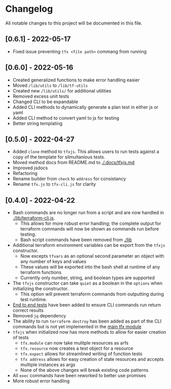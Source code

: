 # Changelog

All notable changes to this project will be documented in this file.

## [0.6.1] - 2022-05-17

- Fixed issue preventing `tfx <file path>` commang from running

## [0.6.0] - 2022-05-16

- Created generalized functions to make error handling easier
- Moved `/lib/utils` to `/lib/tf-utils`
- Created new `/lib/utils/` for additional utilities
- Removed excess unit tests
- Changed CLI to be expandable
- Added CLI methods to dynamically generate a plan test in either js or yaml
- Added CLI method to convert yaml to js for testing
- Better string templating

## [0.5.0] - 2022-04-27

- Added `clone` method to `tfxjs`. This allows users to run tests against a copy of the template for silmultanious tests.
- Moved method docs from README.md to [./.docs/tfxjs.md](./.docs/tfxjs.md)
- Improved jsdocs
- Refactoring
- Rename builder from `check` to `address` for consistancy
- Rename `tfx.js` to `tfx-cli.js` for clarity

## [0.4.0] - 2022-04-22

- Bash commands are no longer run from a script and are now handled in [./lib/terraform-cli.js](./lib/terraform-cli.js).
    - This allows for more robust error handling; the complete output for terraform commands will now be shown as commands run before testing.
    - Bash script commands have been removed from [./lib](./lib)
- Additional terraform environment variables can be export from the `tfxjs` constructor.
    - Now excepts `tfvars` as an optional second parameter an object with any number of keys and values
    - These values will be exported into the bash shell at runtime of any terraform functions
    - Currently only number, string, and boolean types are supported
- The `tfxjs` constructor can take `quiet` as a boolean in the `options` when initializing the constructor. 
    - This option will prevent terraform commands from outputting during test runtime.
- [End to end tests](./e2e-tests/) have been added to ensure CLI commands run return correct results
- Removed `jq` dependency
- The ability to run `terraform destroy` has been added as part of the CLI commands but is not yet implemented in the [main tfx module](./lib/index.js)
- `tfxjs` when initialized now has more methods to allow for easier creation of tests
    - `tfx.module` can now take mulitple resources as arfs
    - `tfx.resource` now creates a test object for a resource
    - `tfx.expect` allows for streamlined writing of function tests
    - `tfx address` allows for easy creation of state resources and accepts multiple instances as args
    - None of the above changes will break existing code patterns
- All `exec` commands have been reworked to better use promises
- More robust error handling